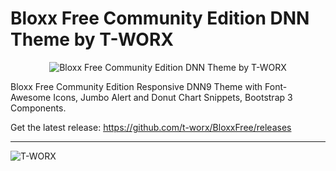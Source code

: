 # Bloxx Free Community Edition DNN Theme by T-WORX

<p align="center"><img alt="Bloxx Free Community Edition DNN Theme by T-WORX" src="http://www.t-worx.com/DNNStore/Bloxx/01.00.00/thumbnailFree.jpg"></p>

Bloxx Free Community Edition Responsive DNN9 Theme with Font-Awesome Icons, Jumbo Alert and Donut Chart Snippets, Bootstrap 3 Components.

Get the latest release: https://github.com/t-worx/BloxxFree/releases

<hr>
<img alt="T-WORX" src="http://www.t-worx.com/Portals/0/Store/images/T-worxLogo_HC_small.png">
